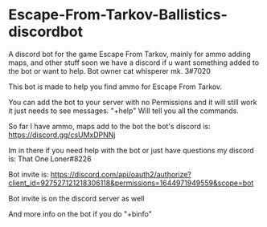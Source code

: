 # Escape-From-Tarkov-Ballistics-discordbot
A discord bot for the game Escape From Tarkov, mainly for ammo adding maps, and other stuff soon we have a discord if u want something added to the bot or want to help. Bot owner cat whisperer mk. 3#7020

This bot is made to help you find ammo for Escape From Tarkov.

You can add the bot to your server with no Permissions and it will still work it just needs to see messages. "+help" Will tell you all the commands.

So far I have ammo, maps add to the bot the bot's discord is: https://discord.gg/csUMxDPNNj

Im in there if you need help with the bot or just have questions my discord is: That One Loner#8226

Bot invite is: https://discord.com/api/oauth2/authorize?client_id=927527121218306118&permissions=1644971949559&scope=bot

Bot invite is on the discord server as well

And more info on the bot if you do "+binfo"
